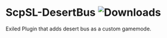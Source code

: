 # ScpSL-DesertBus ![Downloads](https://img.shields.io/github/downloads/morgana-x/ScpSL-DesertBus/total)
Exiled Plugin that adds desert bus as a custom gamemode.
